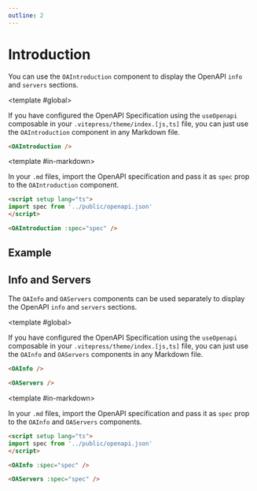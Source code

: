 ```yaml
---
outline: 2
---
```


# Introduction

You can use the `OAIntroduction` component to display the OpenAPI `info` and `servers` sections.

<ScopeConfigurationTabs>

<template #global>

If you have configured the OpenAPI Specification using the `useOpenapi` composable in your `.vitepress/theme/index.[js,ts]` file, you can just use the `OAIntroduction` component in any Markdown file.

```markdown
<OAIntroduction />
```

</template>

<template #in-markdown>

In your `.md` files, import the OpenAPI specification and pass it as `spec` prop to the `OAIntroduction` component.

```markdown
<script setup lang="ts">
import spec from '../public/openapi.json'
</script>

<OAIntroduction :spec="spec" />
```

</template>

</ScopeConfigurationTabs>

## Example

<SandboxIframe :sandbox-data="{sandboxView: 'preview', previewComponent: 'OAIntroduction', showSidebar: false}" :iframe-zoom="0.6" class="h-[70vh] max-h-[700px]" />

## Info and Servers

The `OAInfo` and `OAServers` components can be used separately to display the OpenAPI `info` and `servers` sections.

<ScopeConfigurationTabs>

<template #global>

If you have configured the OpenAPI Specification using the `useOpenapi` composable in your `.vitepress/theme/index.[js,ts]` file, you can just use the `OAInfo` and `OAServers` components in any Markdown file.

```markdown
<OAInfo />

<OAServers />
```

</template>

<template #in-markdown>

In your `.md` files, import the OpenAPI specification and pass it as `spec` prop to the `OAInfo` and `OAServers` components.

```markdown
<script setup lang="ts">
import spec from '../public/openapi.json'
</script>

<OAInfo :spec="spec" />

<OAServers :spec="spec" />
```

</template>

</ScopeConfigurationTabs>
